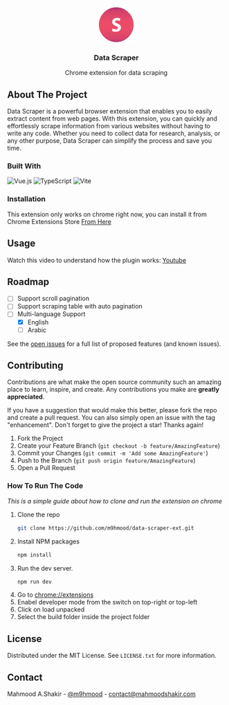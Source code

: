 <a name="readme-top"></a>

<!-- PROJECT LOGO -->
<br />
<div align="center">
    <img src="public/img/logo-128.png" alt="Logo" width="80" height="80">

  <h3 align="center">Data Scraper</h3>

  <p align="center">
    Chrome extension for data scraping
  </p>
</div>

<!-- ABOUT THE PROJECT -->

## About The Project

Data Scraper is a powerful browser extension that enables you to easily extract content from web pages. With this extension, you can quickly and effortlessly scrape information from various websites without having to write any code. Whether you need to collect data for research, analysis, or any other purpose, Data Scraper can simplify the process and save you time.

### Built With

![Vue.js](https://img.shields.io/badge/Vue.js-35495E?style=for-the-badge&logo=vuedotjs&logoColor=4FC08D)
![TypeScript](https://shields.io/badge/TypeScript-3178C6?logo=TypeScript&logoColor=FFF&style=flat-square)
![Vite](https://img.shields.io/badge/vite-%23646CFF.svg?style=for-the-badge&logo=vite&logoColor=white)


### Installation

This extension only works on chrome right now, you can install it from 
Chrome Extensions Store [From Here](https://bit.ly/3IAvhEW)

## Usage

Watch this video to understand how the plugin works: [Youtube](https://www.youtube.com/watch?v=y34nUfVpHYg)

<!-- ROADMAP -->

## Roadmap

- [ ] Support scroll pagination
- [ ] Support scraping table with auto pagination
- [ ] Multi-language Support
  - [x] English
  - [ ] Arabic

See the [open issues](https://github.com/m9hmood/data-scraper-ext/issues) for a full list of proposed features (and known issues).

<!-- CONTRIBUTING -->

## Contributing

Contributions are what make the open source community such an amazing place to learn, inspire, and create. Any contributions you make are **greatly appreciated**.

If you have a suggestion that would make this better, please fork the repo and create a pull request. You can also simply open an issue with the tag "enhancement".
Don't forget to give the project a star! Thanks again!

1. Fork the Project
2. Create your Feature Branch (`git checkout -b feature/AmazingFeature`)
3. Commit your Changes (`git commit -m 'Add some AmazingFeature'`)
4. Push to the Branch (`git push origin feature/AmazingFeature`)
5. Open a Pull Request

### How To Run The Code
_This is a simple guide about how to clone and run the extension on chrome_

1. Clone the repo
   ```sh
   git clone https://github.com/m9hmood/data-scraper-ext.git
   ```
2. Install NPM packages
   ```sh
   npm install
   ```
3. Run the dev server.
   ```sh
   npm run dev
   ```
4. Go to [chrome://extensions](chrome://extensions)
5. Enabel developer mode from the switch on top-right or top-left
6. Click on load unpacked
7. Select the build folder inside the project folder

<!-- USAGE EXAMPLES -->


<!-- LICENSE -->

## License

Distributed under the MIT License. See `LICENSE.txt` for more information.

<!-- CONTACT -->

## Contact

Mahmood A.Shakir - [@m9hmood](https://twitter.com/m9hmood) - contact@mahmoodshakir.com
